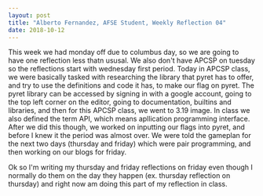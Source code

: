 ```yaml
---
layout: post
title: "Alberto Fernandez, AFSE Student, Weekly Reflection 04"
date: 2018-10-12
---
```


This week we had monday off due to columbus day, so we are going to have one reflection less thatn ususal. We also don't have APCSP on tuesday so the reflections start with wednesday first period. Today in APCSP class, we were basically tasked with researching the library that pyret has to offer, and try to use the definitions and code it has, to make our flag on pyret. The pyret library can be accessed by signing in with a google account, going to the top left corner on the editor, going to documentation, builtins and libraries, and then for this APCSP class, we went to 3.19 image. In class we also defined the term API, which means apllication programming interface. After we did this though, we worked on inputting our flags into pyret, and before I knew it the period was almost over. We were told the gameplan for the next two days (thursday and friday) which were pair programming, and then working on our blogs for friday.

Ok so I'm writing my thursday and friday reflections on friday even though I normally do them on the day they happen (ex. thursday reflection on thursday) and right now am doing this part of my reflection in class. 
